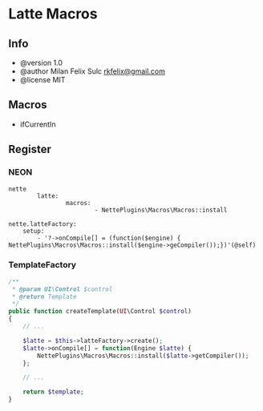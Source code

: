 # Latte Macros

## Info

* @version 1.0
* @author Milan Felix Sulc <rkfelix@gmail.com>
* @license MIT

## Macros

* ifCurrentIn

## Register

### NEON

```neon
nette
        latte:
                macros:
                        - NettePlugins\Macros\Macros::install
```

```neon
nette.latteFactory:
    setup:
        - '?->onCompile[] = (function($engine) { NettePlugins\Macros\Macros::install($engine->geCompiler());})'(@self)
```

### TemplateFactory

```php
/**
 * @param UI\Control $control
 * @return Template
 */
public function createTemplate(UI\Control $control)
{
    // ...

    $latte = $this->latteFactory->create();
    $latte->onCompile[] = function(Engine $latte) {
        NettePlugins\Macros\Macros::install($latte->getCompiler());
    };

    // ...

    return $template;
}
```
